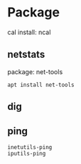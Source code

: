 # Package

cal
install: ncal

## netstats 
package: net-tools

```
apt install net-tools
```

## dig

## ping
```
inetutils-ping
iputils-ping
```
